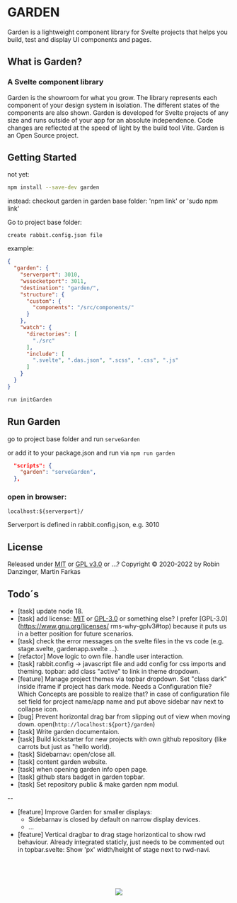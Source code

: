 # GARDEN

Garden is a lightweight component library for Svelte projects that helps you build, test and display UI components and pages.

## What is Garden?

### A Svelte component library

Garden is the showroom for what you grow. The library represents each component of your design system in isolation. The different states of the components are also shown. Garden is developed for Svelte projects of any size and runs outside of your app for an absolute independence. Code changes are reflected at the speed of light by the build tool Vite. Garden is an Open Source project.

## Getting Started

not yet:

```bash
npm install --save-dev garden
```

instead:
checkout garden
in garden base folder: 'npm link' or 'sudo npm link'

Go to project base folder:

```text
create rabbit.config.json file
```

example:

```json
{
  "garden": {
    "serverport": 3010,
    "wssocketport": 3011,
    "destination": "garden/",
    "structure": {
      "custom": {
        "components": "/src/components/"
      }
    },
    "watch": {
      "directories": [
        "./src"
      ],
      "include": [
        ".svelte", ".das.json", ".scss", ".css", ".js"
      ]
    }
  }
}
```

```bash
run initGarden
```

## Run Garden

go to project base folder and run `serveGarden`

or add it to your package.json and run via `npm run garden`

```json
  "scripts": {
    "garden": "serveGarden",
  },
```

### open in browser:

```text
localhost:${serverport}/ 
````

Serverport is defined in rabbit.config.json, e.g. 3010

## License

Released under [MIT](https://opensource.org/licenses/MIT) or [GPL v3.0](https://www.gnu.org/licenses/gpl-3.0.html) or ...? Copyright © 2020-2022 by Robin Danzinger, Martin Farkas

## Todo´s

* [task] update node 18.
* [task] add license: [MIT](https://opensource.org/licenses/MIT) or [GPL-3.0](https://www.gnu.org/licenses/gpl-3.0.html) or something else? I prefer [GPL-3.0](https://www.gnu.org/licenses/ rms-why-gplv3#top) because it puts us in a better position for future scenarios.
* [task] check the error messages on the svelte files in the vs code (e.g. stage.svelte, gardenapp.svelte ...).
* [refactor] Move logic to own file. handle user interaction.
* [task] rabbit.config -> javascript file and add config for css imports and theming. topbar: add class "active" to link in theme dropdown.
* [feature] Manage project themes via topbar dropdown. Set "class dark" inside iframe if project has dark mode. Needs a Configuration file? Which Concepts are possible to realize that? in case of configuration file set field for project name/app name and put above sidebar nav next to collapse icon.
* [bug] Prevent horizontal drag bar from slipping out of view when moving down.
  open(`http://localhost:${port}/garden`)
* [task] Write garden documentaion.
* [task] Build kickstarter for new projects with own github repository (like carrots but just as "hello world).
* [task] Sidebarnav: open/close all.
* [task] content garden website.
* [task] when opening garden info open page.
* [task] github stars badget in garden topbar.
* [task] Set repository public & make garden npm modul.

--
* [feature] Improve Garden for smaller displays:
  * Sidebarnav is closed by default on narrow display devices.
  * ...
* [feature] Vertical dragbar to drag stage horizontical to show rwd behaviour. Already integrated staticly, just needs to be commented out in topbar.svelte: Show 'px' width/height of stage next to rwd-navi.

<br><br><br><p align="center"><img src="src/assets/icons/logo.svg"></p>